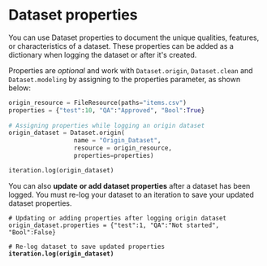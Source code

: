# Dataset properties

You can use Dataset properties to document the unique qualities, features, or characteristics of a dataset. These properties can be added as a dictionary when logging the dataset or after it's created.

Properties are _optional_ and work with `Dataset.origin`, `Dataset.clean` and `Dataset.modeling` by assigning to the properties parameter, as shown below:

```python
origin_resource = FileResource(paths="items.csv")
properties = {"test":10, "QA":"Approved", "Bool":True}
 
# Assigning properties while logging an origin dataset 
origin_dataset = Dataset.origin(
                  name = "Origin_Dataset",
                  resource = origin_resource,
                  properties=properties)

iteration.log(origin_dataset)
```

You can also **update** **or add dataset properties** after a dataset has been logged. You must re-log your dataset to an iteration to save your updated dataset properties.

<pre class="language-python"><code class="lang-python"># Updating or adding properties after logging origin dataset
origin_dataset.properties = {"test":1, "QA":"Not started", "Bool":False}

# Re-log dataset to save updated properties
<strong>iteration.log(origin_dataset)
</strong></code></pre>
